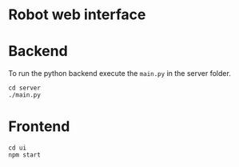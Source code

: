 # Robot web interface

# Backend
To run the python backend execute the `main.py` in the server folder.
```
cd server
./main.py
```

# Frontend

```
cd ui
npm start
```
